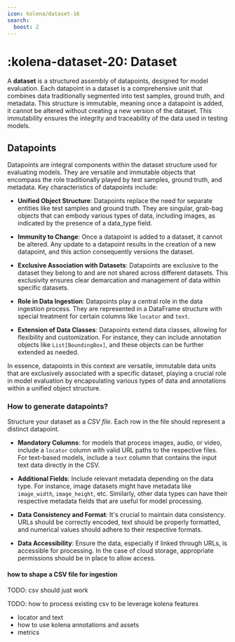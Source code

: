 ```yaml
---
icon: kolena/dataset-16
search:
  boost: 2
---
```


# :kolena-dataset-20: Dataset


A **dataset** is a structured assembly of datapoints, designed for model evaluation. Each datapoint in a dataset is a comprehensive unit that combines data traditionally segmented into test samples, ground truth, and metadata. This structure is immutable, meaning once a datapoint is added, it cannot be altered without creating a new version of the dataset. This immutability ensures the integrity and traceability of the data used in testing models.

## Datapoints

Datapoints are integral components within the dataset structure used for evaluating models. They are versatile and immutable objects that encompass the role traditionally played by test samples, ground truth, and metadata. Key characteristics of datapoints include:

- **Unified Object Structure**: Datapoints replace the need for separate entities like test samples and ground truth. They are singular, grab-bag objects that can embody various types of data, including images, as indicated by the presence of a data_type field.

- **Immunity to Change**: Once a datapoint is added to a dataset, it cannot be altered. Any update to a datapoint results in the creation of a new datapoint, and this action consequently versions the dataset.

- **Exclusive Association with Datasets**: Datapoints are exclusive to the dataset they belong to and are not shared across different datasets. This exclusivity ensures clear demarcation and management of data within specific datasets.

- **Role in Data Ingestion**: Datapoints play a central role in the data ingestion process. They are represented in a DataFrame structure with special treatment for certain columns like `locator` and `text`.

- **Extension of Data Classes**: Datapoints extend data classes, allowing for flexibility and customization. For instance, they can include annotation objects like `List[BoundingBox]`, and these objects can be further extended as needed.

In essence, datapoints in this context are versatile, immutable data units that are exclusively associated with a specific dataset, playing a crucial role in model evaluation by encapsulating various types of data and annotations within a unified object structure.


### How to generate datapoints?

Structure your dataset as a *CSV file*. Each row in the file should represent a distinct datapoint.

- **Mandatory Columns**: for models that process images, audio, or video, include a `locator` column with valid URL paths to the respective files. For text-based models, include a `text` column that contains the input text data directly in the CSV.

- **Additional Fields**: Include relevant metadata depending on the data type. For instance, image datasets might have metadata like `image_width`, `image_height`, etc. Similarly, other data types can have their respective metadata fields that are useful for model processing.

- **Data Consistency and Format**: It's crucial to maintain data consistency. URLs should be correctly encoded, text should be properly formatted, and numerical values should adhere to their respective formats.

- **Data Accessibility**: Ensure the data, especially if linked through URLs, is accessible for processing. In the case of cloud storage, appropriate permissions should be in place to allow access.

#### how to shape a CSV file for ingestion

TODO: csv should just work

TODO: how to process existing csv to be leverage kolena features
- locator and text
- how to use kolena annotations and assets
- metrics
